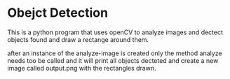 # Obejct Detection

This is a python program that uses openCV to analyze images and dectect objects found and draw a rectange around them.

after an instance of the analyze-image is created only the method analyze needs too be called and 
it will print all objects decteted and create a new image called output.png with the rectangles drawn.
